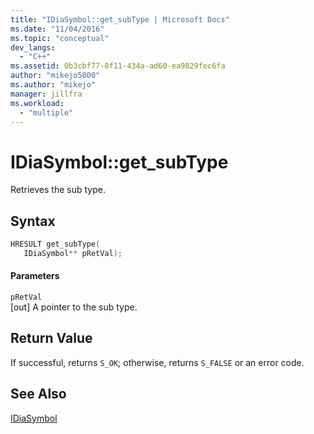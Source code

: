 ```yaml
---
title: "IDiaSymbol::get_subType | Microsoft Docs"
ms.date: "11/04/2016"
ms.topic: "conceptual"
dev_langs: 
  - "C++"
ms.assetid: 0b3cbf77-8f11-434a-ad60-ea9829fec6fa
author: "mikejo5000"
ms.author: "mikejo"
manager: jillfra
ms.workload: 
  - "multiple"
---
```

# IDiaSymbol::get_subType
Retrieves the sub type.  
  
## Syntax  
  
```C++  
HRESULT get_subType(   
   IDiaSymbol** pRetVal);  
```  
  
#### Parameters  
 `pRetVal`  
 [out] A pointer to the sub type.  
  
## Return Value  
 If successful, returns `S_OK`; otherwise, returns `S_FALSE` or an error code.  
  
## See Also  
 [IDiaSymbol](../../debugger/debug-interface-access/idiasymbol.md)